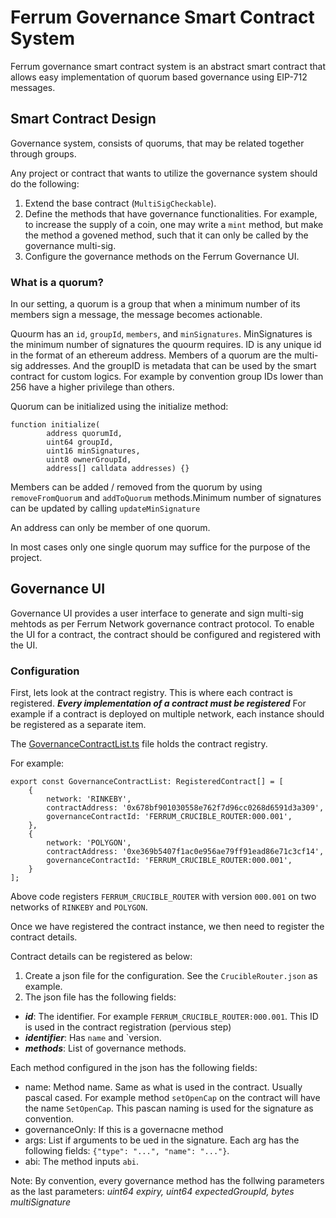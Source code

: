 # Ferrum Governance Smart Contract System

Ferrum governance smart contract system is an abstract smart contract that allows easy implementation of quorum based governance using EIP-712 messages.

## Smart Contract Design

Governance system, consists of quorums, that may be related together through groups.

Any project or contract that wants to utilize the governance system should do the following:

1. Extend the base contract (`MultiSigCheckable`).
2. Define the methods that have governance functionalities. For example, to increase the supply of a coin, one may write a `mint` method, but make the method a govened method, such that it can only be called by the governance multi-sig.
3. Configure the governance methods on the Ferrum Governance UI.

### What is a quorum?

In our setting, a quorum is a group that when a minimum number of its members sign a message, the message becomes actionable.

Quourm has an `id`, `groupId`, `members`, and `minSignatures`. MinSignatures is the minimum number of signatures the quourm requires. ID is any unique id in the format of an ethereum address. Members of a quorum are the multi-sig addresses. And the groupID is metadata that can be used by the smart contract for custom logics. For example by convention group IDs lower than 256 have a higher privilege than others.

Quorum can be initialized using the initialize method:

```
function initialize(
        address quorumId,
        uint64 groupId,
        uint16 minSignatures,
        uint8 ownerGroupId,
        address[] calldata addresses) {}
```

Members can be added / removed from the quorum by using `removeFromQuorum` and `addToQuorum` methods.Minimum number of signatures can be updated by calling `updateMinSignature`

An address can only be member of one quorum.

 In most cases only one single quorum may suffice for the purpose of the project. 

## Governance UI

Governance UI provides a user interface to generate and sign multi-sig mehtods as per Ferrum Network governance contract protocol.
To enable the UI for a contract, the contract should be configured and registered with the UI.

### Configuration

First, lets look at the contract registry. This is where each contract is registered. ***Every implementation of a contract must be registered*** For example if a contract is deployed on multiple network, each instance should be registered as a separate item.

The [GovernanceContractList.ts](https://github.com/ferrumnet/ferrum-gateway/blob/main/governance-backend/src/contracts/GovernanceContractList.ts) file holds the contract registry.

For example:

```
export const GovernanceContractList: RegisteredContract[] = [
	{
		network: 'RINKEBY',
		contractAddress: '0x678bf901030558e762f7d96cc0268d6591d3a309',
		governanceContractId: 'FERRUM_CRUCIBLE_ROUTER:000.001',
	},
	{
		network: 'POLYGON',
		contractAddress: '0xe369b5407f1ac0e956ae79ff91ead86e71c3cf14',
		governanceContractId: 'FERRUM_CRUCIBLE_ROUTER:000.001',
	}
];
```
Above code registers `FERRUM_CRUCIBLE_ROUTER` with version `000.001` on two networks of `RINKEBY` and `POLYGON`.

Once we have registered the contract instance, we then need to register the contract details.

Contract details can be registered as below:

1. Create a json file for the configuration. See the `CrucibleRouter.json` as example.
2. The json file has the following fields:
 - ***id***: The identifier. For example `FERRUM_CRUCIBLE_ROUTER:000.001`. This ID is used in the contract registration (pervious step)
 - ***identifier***: Has `name` and `version.
 - ***methods***: List of governance methods.

Each method configured in the json has the following fields:

- name: Method name. Same as what is used in the contract. Usually pascal cased. For example method `setOpenCap` on the contract will have the name `SetOpenCap`. This pascan naming is used for the signature as convention.
- governanceOnly: If this is a governacne method
- args: List if arguments to be ued in the signature. Each arg has the following fields: `{"type": "...", "name": "..."}`.
- abi: The method inputs `abi`.

 Note: By convention, every governance method has the follwing parameters as the last parameters: *uint64 expiry, uint64 expectedGroupId, bytes multiSignature*


